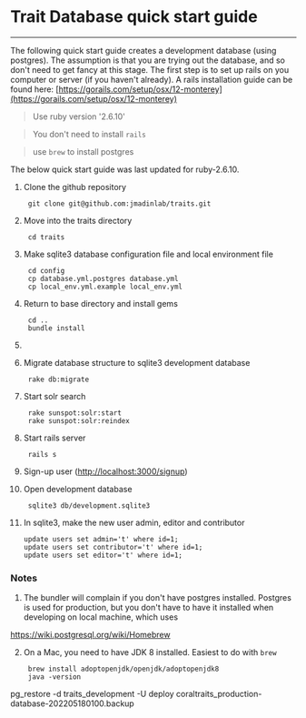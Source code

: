# Trait Database quick start guide
---

The following quick start guide creates a development database (using postgres).  The assumption is that you are trying out the database, and so don't need to get fancy at this stage. The first step is to set up rails on you computer or server (if you haven't already).  A rails installation guide can be found here: [https://gorails.com/setup/osx/12-monterey](https://gorails.com/setup/osx/12-monterey)

> Use ruby version '2.6.10'

> You don't need to install `rails`

> use `brew` to install postgres

The below quick start guide was last updated for ruby-2.6.10.

1. Clone the github repository

        git clone git@github.com:jmadinlab/traits.git

2. Move into the traits directory

        cd traits

3. Make sqlite3 database configuration file and local environment file  

        cd config  
        cp database.yml.postgres database.yml  
        cp local_env.yml.example local_env.yml  

4. Return to base directory and install gems

        cd ..
        bundle install

5. 

5. Migrate database structure to sqlite3 development database

        rake db:migrate

6. Start solr search

        rake sunspot:solr:start
        rake sunspot:solr:reindex

7. Start rails server

        rails s

8. Sign-up user ([http://localhost:3000/signup](http://localhost:3000/signup))

9. Open development database

        sqlite3 db/development.sqlite3

10. In sqlite3, make the new user admin, editor and contributor

        update users set admin='t' where id=1;  
        update users set contributor='t' where id=1;  
        update users set editor='t' where id=1;  

### Notes


1. The bundler will complain if you don't have postgres installed. Postgres is used for production, but you don't have to have it installed when developing on local machine, which uses

https://wiki.postgresql.org/wiki/Homebrew



2. On a Mac, you need to have JDK 8 installed. Easiest to do with `brew`

        brew install adoptopenjdk/openjdk/adoptopenjdk8
        java -version



pg_restore -d traits_development -U deploy coraltraits_production-database-202205180100.backup
